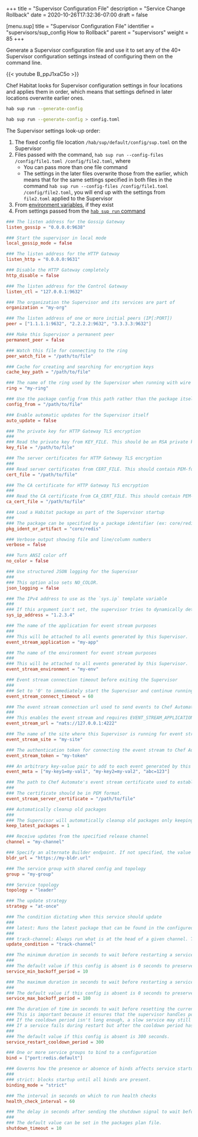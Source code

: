 +++
title = "Supervisor Configuration File"
description = "Service Change Rollback"
date = 2020-10-26T17:32:36-07:00
draft = false


[menu.sup]
    title = "Supervisor Configuration File"
    identifier = "supervisors/sup_config How to Rollback"
    parent = "supervisors"
    weight = 85
+++

Generate a Supervisor configuration file and use it to set any of the 40+ Supervisor configuration settings instead of configuring them on the command line.

{{< youtube B_ppJ1xaC5o >}}

Chef Habitat looks for Supervisor configuration settings in four locations and applies them in order, which means that settings defined in later locations overwrite earlier ones.

```bash
hab sup run --generate-config
```

```bash
hab sup run --generate-config > config.toml
```

The Supervisor settings look-up order:

1. The fixed config file location `/hab/sup/default/config/sup.toml` on the Supervisor
2. Files passed with the command, `hab sup run --config-files /config/file1.toml /config/file2.toml`, where
    * You can pass more than one file command
    * The settings in the later files overwrite those from the earlier, which means that for the same settings specified in both files in the command `hab sup run --config-files /config/file1.toml /config/file2.toml`, you will end up with the settings from `file2.toml` applied to the Supervisor
3. From [environment variables](../reference/environment_variables), if they exist
4. From settings passed from the [`hab sup run` command](../reference/habitat_cli#hab-sup-run)

```toml config.toml
### The listen address for the Gossip Gateway
listen_gossip = "0.0.0.0:9638"

### Start the supervisor in local mode
local_gossip_mode = false

### The listen address for the HTTP Gateway
listen_http = "0.0.0.0:9631"

### Disable the HTTP Gateway completely
http_disable = false

### The listen address for the Control Gateway
listen_ctl = "127.0.0.1:9632"

### The organization the Supervisor and its services are part of
organization = "my-org"

### The listen address of one or more initial peers (IP[:PORT])
peer = ["1.1.1.1:9632", "2.2.2.2:9632", "3.3.3.3:9632"]

### Make this Supervisor a permanent peer
permanent_peer = false

### Watch this file for connecting to the ring
peer_watch_file = "/path/to/file"

### Cache for creating and searching for encryption keys
cache_key_path = "/path/to/file"

### The name of the ring used by the Supervisor when running with wire encryption
ring = "my-ring"

### Use the package config from this path rather than the package itself
config_from = "/path/to/file"

### Enable automatic updates for the Supervisor itself
auto_update = false

### The private key for HTTP Gateway TLS encryption
###
### Read the private key from KEY_FILE. This should be an RSA private key or PKCS8-encoded private key in PEM format.
key_file = "/path/to/file"

### The server certificates for HTTP Gateway TLS encryption
###
### Read server certificates from CERT_FILE. This should contain PEM-format certificates in the right order. The first certificate should certify KEY_FILE. The last should be a root CA.
cert_file = "/path/to/file"

### The CA certificate for HTTP Gateway TLS encryption
###
### Read the CA certificate from CA_CERT_FILE. This should contain PEM-format certificate that can be used to validate client requests
ca_cert_file = "/path/to/file"

### Load a Habitat package as part of the Supervisor startup
###
### The package can be specified by a package identifier (ex: core/redis) or filepath to a Habitat artifact (ex: /home/core-redis-3.0.7-21120102031201-x86_64-linux.hart).
pkg_ident_or_artifact = "core/redis"

### Verbose output showing file and line/column numbers
verbose = false

### Turn ANSI color off
no_color = false

### Use structured JSON logging for the Supervisor
###
### This option also sets NO_COLOR.
json_logging = false

### The IPv4 address to use as the `sys.ip` template variable
###
### If this argument isn't set, the supervisor tries to dynamically determine an IP address. If that fails, the supervisor defaults to using `127.0.0.1`.
sys_ip_address = "1.2.3.4"

### The name of the application for event stream purposes
###
### This will be attached to all events generated by this Supervisor.
event_stream_application = "my-app"

### The name of the environment for event stream purposes
###
### This will be attached to all events generated by this Supervisor.
event_stream_environment = "my-env"

### Event stream connection timeout before exiting the Supervisor
###
### Set to '0' to immediately start the Supervisor and continue running regardless of the initial connection status.
event_stream_connect_timeout = 60

### The event stream connection url used to send events to Chef Automate
###
### This enables the event stream and requires EVENT_STREAM_APPLICATION, EVENT_STREAM_ENVIRONMENT, and EVENT_STREAM_TOKEN also be set.
event_stream_url = "nats://127.0.0.1:4222"

### The name of the site where this Supervisor is running for event stream purposes
event_stream_site = "my-site"

### The authentication token for connecting the event stream to Chef Automate
event_stream_token = "my-token"

### An arbitrary key-value pair to add to each event generated by this Supervisor
event_meta = ["my-key1=my-val1", "my-key2=my-val2", "abc=123"]

### The path to Chef Automate's event stream certificate used to establish a TLS connection
###
### The certificate should be in PEM format.
event_stream_server_certificate = "/path/to/file"

### Automatically cleanup old packages
###
### The Supervisor will automatically cleanup old packages only keeping the KEEP_LATEST_PACKAGES latest packages. If this argument isn't specified, no automatic package cleanup is performed.
keep_latest_packages = 1

### Receive updates from the specified release channel
channel = "my-channel"

### Specify an alternate Builder endpoint. If not specified, the value will be taken from the HAB_BLDR_URL environment variable if defined. (default: https://bldr.habitat.sh)
bldr_url = "https://my-bldr.url"

### The service group with shared config and topology
group = "my-group"

### Service topology
topology = "leader"

### The update strategy
strategy = "at-once"

### The condition dictating when this service should update
###
### latest: Runs the latest package that can be found in the configured channel and local packages.
###
### track-channel: Always run what is at the head of a given channel. This enables service rollback where demoting a package from a channel will cause the package to rollback to an older version of the package. A ramification of enabling this condition is packages newer than the package at the head of the channel will be automatically uninstalled during a service rollback.
update_condition = "track-channel"

### The minimum duration in seconds to wait before restarting a service due to a init / run hook failure.
###
### The default value if this config is absent is 0 seconds to preserve legacy supervisor behavior.
service_min_backoff_period = 10

### The maximum duration in seconds to wait before restarting a service due to init / run hook failure.
###
### The default value if this config is absent is 0 seconds to preserve legacy supervisor behavior.
service_max_backoff_period = 180

### The duration of time in seconds to wait before resetting the current backoff duration to the 'service_min_backoff_period'.
### This is important because it ensures that the supervisor handles potential failures during restart correctly.
### If the cooldown period isn't long enough, a slow service may still be restarting after the cooldown period has passed.
### If a service fails during restart but after the cooldown period has passed, the service won't backoff correctly before the following restart.
###
### The default value if this config is absent is 300 seconds.
service_restart_cooldown_period = 300

### One or more service groups to bind to a configuration
bind = ["port:redis.default"]

### Governs how the presence or absence of binds affects service startup
###
### strict: blocks startup until all binds are present.
binding_mode = "strict"

### The interval in seconds on which to run health checks
health_check_interval = 60

### The delay in seconds after sending the shutdown signal to wait before killing the service process
###
### The default value can be set in the packages plan file.
shutdown_timeout = 10
```
